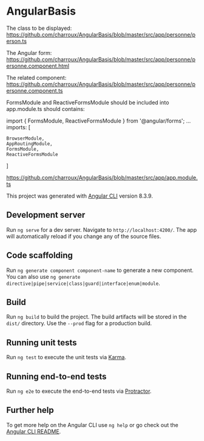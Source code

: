 
# AngularBasis

The class to be displayed: https://github.com/charroux/AngularBasis/blob/master/src/app/personne/person.ts

The Angular form: https://github.com/charroux/AngularBasis/blob/master/src/app/personne/personne.component.html

The related component: https://github.com/charroux/AngularBasis/blob/master/src/app/personne/personne.component.ts

FormsModule and ReactiveFormsModule should be included into app.module.ts should contains:

import { FormsModule, ReactiveFormsModule } from '@angular/forms';
...
imports: [
    
    BrowserModule,
    AppRoutingModule,
    FormsModule,
    ReactiveFormsModule
  ]

https://github.com/charroux/AngularBasis/blob/master/src/app/app.module.ts

This project was generated with [Angular CLI](https://github.com/angular/angular-cli) version 8.3.9.

## Development server

Run `ng serve` for a dev server. Navigate to `http://localhost:4200/`. The app will automatically reload if you change any of the source files.

## Code scaffolding

Run `ng generate component component-name` to generate a new component. You can also use `ng generate directive|pipe|service|class|guard|interface|enum|module`.

## Build

Run `ng build` to build the project. The build artifacts will be stored in the `dist/` directory. Use the `--prod` flag for a production build.

## Running unit tests

Run `ng test` to execute the unit tests via [Karma](https://karma-runner.github.io).

## Running end-to-end tests

Run `ng e2e` to execute the end-to-end tests via [Protractor](http://www.protractortest.org/).

## Further help

To get more help on the Angular CLI use `ng help` or go check out the [Angular CLI README](https://github.com/angular/angular-cli/blob/master/README.md).

## 

